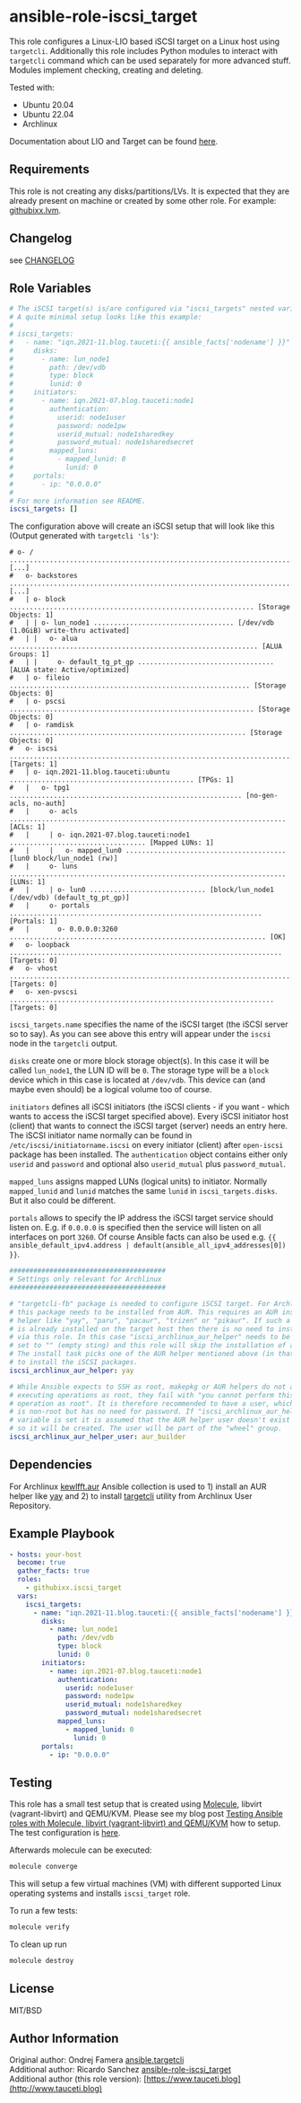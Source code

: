 ansible-role-iscsi_target
=========================

This role configures a Linux-LIO based iSCSI target on a Linux host using `targetcli`. Additionally this role includes Python modules to interact with `targetcli` command which can be used separately for more advanced stuff. Modules implement checking, creating and deleting.

Tested with:

- Ubuntu 20.04
- Ubuntu 22.04
- Archlinux

Documentation about LIO and Target can be found [here](https://linux-iscsi.org/wiki/Main_Page).

Requirements
------------

This role is not creating any disks/partitions/LVs. It is expected that they are already present on machine or created by some other role. For example: [githubixx.lvm](https://github.com/githubixx/ansible-role-lvm).

Changelog
---------

see [CHANGELOG](https://github.com/githubixx/ansible-role-iscsi_target/blob/master/CHANGELOG.md)

Role Variables
--------------

```yaml
# The iSCSI target(s) is/are configured via "iscsi_targets" nested variable.
# A quite minimal setup looks like this example:
#
# iscsi_targets:
#   - name: "iqn.2021-11.blog.tauceti:{{ ansible_facts['nodename'] }}"
#     disks:
#       - name: lun_node1
#         path: /dev/vdb
#         type: block
#         lunid: 0
#     initiators:
#       - name: iqn.2021-07.blog.tauceti:node1
#         authentication:
#           userid: node1user
#           password: node1pw
#           userid_mutual: node1sharedkey
#           password_mutual: node1sharedsecret
#         mapped_luns:
#           - mapped_lunid: 0
#             lunid: 0
#     portals:
#       - ip: "0.0.0.0"
#
# For more information see README.
iscsi_targets: []
```

The configuration above will create an iSCSI setup that will look like this (Output generated with `targetcli 'ls'`):

```plain
# o- / .................................................................................... [...]
#   o- backstores ......................................................................... [...]
#   | o- block ............................................................. [Storage Objects: 1]
#   | | o- lun_node1 ................................... [/dev/vdb (1.0GiB) write-thru activated]
#   | |   o- alua .............................................................. [ALUA Groups: 1]
#   | |     o- default_tg_pt_gp .................................. [ALUA state: Active/optimized]
#   | o- fileio ............................................................ [Storage Objects: 0]
#   | o- pscsi ............................................................. [Storage Objects: 0]
#   | o- ramdisk ........................................................... [Storage Objects: 0]
#   o- iscsi ....................................................................... [Targets: 1]
#   | o- iqn.2021-11.blog.tauceti:ubuntu .............................................. [TPGs: 1]
#   |   o- tpg1 .......................................................... [no-gen-acls, no-auth]
#   |     o- acls ..................................................................... [ACLs: 1]
#   |     | o- iqn.2021-07.blog.tauceti:node1 .................................. [Mapped LUNs: 1]
#   |     |   o- mapped_lun0 ........................................ [lun0 block/lun_node1 (rw)]
#   |     o- luns ..................................................................... [LUNs: 1]
#   |     | o- lun0 ............................. [block/lun_node1 (/dev/vdb) (default_tg_pt_gp)]
#   |     o- portals ............................................................... [Portals: 1]
#   |       o- 0.0.0.0:3260 ................................................................ [OK]
#   o- loopback .................................................................... [Targets: 0]
#   o- vhost ....................................................................... [Targets: 0]
#   o- xen-pvscsi .................................................................. [Targets: 0]
```

`iscsi_targets.name` specifies the name of the iSCSI target (the iSCSI server so to say). As you can see above this entry will appear under the `iscsi` node in the `targetcli` output.

`disks` create one or more block storage object(s). In this case it will be called `lun_node1`, the LUN ID will be `0`. The storage type will be a `block` device which in this case is located at `/dev/vdb`. This device can (and maybe even should) be a logical volume too of course.

`initiators` defines all iSCSI initiators (the iSCSI clients - if you want - which wants to access the iSCSI target specified above). Every iSCSI initiator host (client) that wants to connect the iSCSI target (server) needs an entry here. The iSCSI initiator name normally can be found in `/etc/iscsi/initiatorname.iscsi` on every initiator (client) after `open-iscsi` package has been installed. The `authentication` object contains either only `userid` and `password` and optional also `userid_mutual` plus `password_mutual`.

`mapped_luns` assigns mapped LUNs (logical units) to initiator. Normally `mapped_lunid` and `lunid` matches the same `lunid` in `iscsi_targets.disks`. But it also could be different.

`portals` allows to specify the IP address the iSCSI target service should listen on. E.g. if `0.0.0.0` is specified then the service will listen on all interfaces on port `3260`. Of course Ansible facts can also be used e.g. `{{ ansible_default_ipv4.address | default(ansible_all_ipv4_addresses[0]) }}`.

```yaml
#######################################
# Settings only relevant for Archlinux
#######################################

# "targetcli-fb" package is needed to configure iSCSI target. For Archlinux
# this package needs to be installed from AUR. This requires an AUR install
# helper like "yay", "paru", "pacaur", "trizen" or "pikaur". If such a helper
# is already installed on the target host then there is no need to install it
# via this role. In this case "iscsi_archlinux_aur_helper" needs to be
# set to "" (empty sting) and this role will skip the installation of an AUR helper.
# The install task picks one of the AUR helper mentioned above (in that order)
# to install the iSCSI packages.
iscsi_archlinux_aur_helper: yay

# While Ansible expects to SSH as root, makepkg or AUR helpers do not allow
# executing operations as root, they fail with "you cannot perform this
# operation as root". It is therefore recommended to have a user, which
# is non-root but has no need for password. If "iscsi_archlinux_aur_helper"
# variable is set it is assumed that the AUR helper user doesn't exist yet
# so it will be created. The user will be part of the "wheel" group.
iscsi_archlinux_aur_helper_user: aur_builder
```

Dependencies
------------

For Archlinux [kewlfft.aur](https://galaxy.ansible.com/kewlfft/aur) Ansible collection is used to 1) install an AUR helper like [yay](https://github.com/Jguer/yay) and 2) to install [targetcli](https://aur.archlinux.org/packages/targetcli-fb/) utility from Archlinux User Repository.

Example Playbook
----------------

```yaml
- hosts: your-host
  become: true
  gather_facts: true
  roles:
    - githubixx.iscsi_target
  vars:
    iscsi_targets:
      - name: "iqn.2021-11.blog.tauceti:{{ ansible_facts['nodename'] }}"
        disks:
          - name: lun_node1
            path: /dev/vdb
            type: block
            lunid: 0
        initiators:
          - name: iqn.2021-07.blog.tauceti:node1
            authentication:
              userid: node1user
              password: node1pw
              userid_mutual: node1sharedkey
              password_mutual: node1sharedsecret
            mapped_luns:
              - mapped_lunid: 0
                lunid: 0
        portals:
          - ip: "0.0.0.0"
```

Testing
-------

This role has a small test setup that is created using [Molecule](https://github.com/ansible-community/molecule), libvirt (vagrant-libvirt) and QEMU/KVM. Please see my blog post [Testing Ansible roles with Molecule, libvirt (vagrant-libvirt) and QEMU/KVM](https://www.tauceti.blog/posts/testing-ansible-roles-with-molecule-libvirt-vagrant-qemu-kvm/) how to setup. The test configuration is [here](https://github.com/githubixx/ansible-role-iscsi_target/tree/master/molecule/kvm).

Afterwards molecule can be executed:

```bash
molecule converge
```

This will setup a few virtual machines (VM) with different supported Linux operating systems and installs `iscsi_target` role.

To run a few tests:

```bash
molecule verify
```

To clean up run

```bash
molecule destroy
```

License
-------

MIT/BSD

Author Information
------------------

Original author: Ondrej Famera [ansible.targetcli](https://github.com/OndrejHome/ansible.targetcli)  
Additional author: Ricardo Sanchez [ansible-role-iscsi_target](https://github.com/ricsanfre/ansible-role-iscsi_target)  
Additional author (this role version): [https://www.tauceti.blog](http://www.tauceti.blog)
